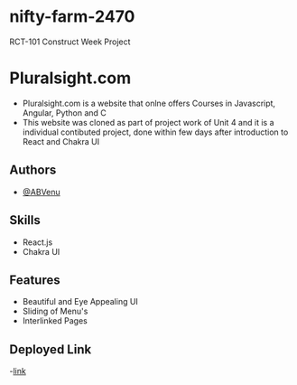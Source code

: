 
# nifty-farm-2470
RCT-101 Construct Week Project

# Pluralsight.com
- Pluralsight.com is a website that onlne offers Courses in Javascript, Angular, Python and C
- This website was cloned as part of project work of Unit 4 and it is a individual contibuted project, done within few days after introduction to React and Chakra UI

## Authors
- [@ABVenu](https://github.com/ABVenu)

## Skills
- React.js
- Chakra UI


## Features
- Beautiful and Eye Appealing UI
- Sliding of Menu's
- Interlinked Pages

## Deployed Link
-[link](https://abvenu-niftyfarm-2470-cwrct.netlify.app/)

